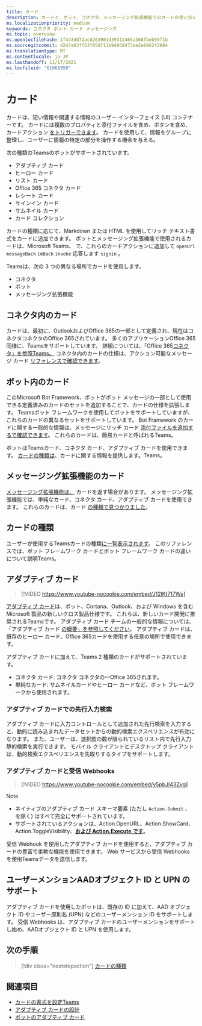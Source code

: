 ```yaml
---
title: カード
description: カードと、ボット、コネクタ、メッセージング拡張機能でのカードの使い方について説明します。
ms.localizationpriority: medium
keywords: コネクタ ボット カード メッセージング
ms.topic: overview
ms.openlocfilehash: 1f443dd72acd263901d39311465a368fbeb59f1b
ms.sourcegitcommit: d247a03ff53f058f11b94958473ae2e8962f2984
ms.translationtype: MT
ms.contentlocale: ja-JP
ms.lasthandoff: 11/17/2021
ms.locfileid: "61061959"
---
```

# <a name="cards"></a>カード

カードは、短い情報や関連する情報のユーザー インターフェイス (UI) コンテナーです。 カードには複数のプロパティと添付ファイルを含め、ボタンを含め、カードアクション [をトリガーできます](~/task-modules-and-cards/cards/cards-actions.md)。 カードを使用して、情報をグループに整理し、ユーザーに情報の特定の部分を操作する機会を与える。

次の種類のTeamsのボットがサポートされています。
 
- アダプティブ カード
- ヒーロー カード
- リスト カード
- Office 365 コネクタ カード
- レシート カード
- サインイン カード
- サムネイル カード
- カード コレクション

カードの種類に応じて、Markdown または HTML を使用してリッチ テキスト書式をカードに追加できます。 ボットとメッセージング拡張機能で使用されるカードは、Microsoft Teams、 で、これらのカードアクションに追加して `openUrl` `messageBack` `imBack` `invoke` 応答します `signin` 。

Teamsは、次の 3 つの異なる場所でカードを使用します。

* コネクタ
* ボット
* メッセージング拡張機能

## <a name="cards-in-connectors"></a>コネクタ内のカード

カードは、最初に、OutlookおよびOffice 365の一部として定義され、現在はコネクタコネクタのOffice 365されています。 多くのアプリケーションOffice 365同様に、Teamsをサポートしています。 詳細については、「Office 365[コネクタ」を参照Teams。](~/webhooks-and-connectors/what-are-webhooks-and-connectors.md) コネクタ内のカードの仕様は、アクション可能なメッセージ カード [リファレンスで確認できます](/outlook/actionable-messages/card-reference)。

## <a name="cards-in-bots"></a>ボット内のカード

このMicrosoft Bot Framework、ボットがボット メッセージの一部として使用できる定義済みのカードのセットを追加することで、カードの仕様を拡張します。 Teamsボット フレームワークを使用してボットをサポートしていますが、これらのカードの異なるセットをサポートしています。 Bot Framework のカードに関する一般的な情報は、メッセージにリッチ カード [添付ファイルを追加するで確認できます](/bot-framework/nodejs/bot-builder-nodejs-send-rich-cards)。 これらのカードは、簡易カードと呼ばれるTeams。

ボットはTeamsカード、コネクタ カード、アダプティブ カードを使用できます。 [カードの種類は](~/task-modules-and-cards/cards/cards-reference.md)、カードに関する情報を提供します。Teams。

## <a name="cards-in-messaging-extensions"></a>メッセージング拡張機能のカード

[メッセージング拡張機能は、](~/messaging-extensions/what-are-messaging-extensions.md) カードを返す場合があります。 メッセージング拡張機能では、単純なカード、コネクタ カード、アダプティブ カードを使用できます。 これらのカードは、カード [の種類で見つかりました](~/task-modules-and-cards/cards/cards-reference.md)。

## <a name="types-of-cards"></a>カードの種類

ユーザーが使用するTeamsカードの種類[に一覧表示されます](~/task-modules-and-cards/cards/cards-reference.md)。 このリファレンスでは、ボット フレームワーク カードとボット フレームワーク カードの違いについて説明Teams。

## <a name="adaptive-cards"></a>アダプティブ カード

> [!VIDEO https://www.youtube-nocookie.com/embed/J12lKt717Ws]

[アダプティブ カード](~/task-modules-and-cards/cards/cards-reference.md#adaptive-card)は、ボット、Cortana、Outlook、および Windows を含む Microsoft 製品の新しいクロス製品仕様です。 これらは、新しいカード開発に推奨されるTeamsです。 アダプティブ カード チームの一般的な情報については、「アダプティブ カード [の概要」を参照してください](/adaptive-cards)。 アダプティブ カードは、既存のヒーロー カード、Office 365カードを使用する任意の場所で使用できます。

アダプティブ カードに加えて、Teams 2 種類のカードがサポートされています。

* コネクタ カード: コネクタ コネクタの一Office 365されます。
* 単純なカード: サムネイルカードやヒーロー カードなど、ボット フレームワークから使用されます。

### <a name="type-ahead-search-in-adaptive-cards"></a>アダプティブ カードでの先行入力検索  

アダプティブ カードに入力コントロールとして追加された先行検索を入力[](~/task-modules-and-cards/cards/dynamic-search.md)すると、動的に読み込まれたデータセットからの動的検索エクスペリエンスが有効になります。 また、ユーザーは、選択肢の数が限られているリスト内で先行入力静的検索を実行できます。 モバイル クライアントとデスクトップ クライアントは、動的検索エクスペリエンスを先取りするタイプをサポートします。 

### <a name="adaptive-cards-and-incoming-webhooks"></a>アダプティブ カードと受信 Webhooks

> [!VIDEO https://www.youtube-nocookie.com/embed/y5pbJI43Zvg]

> [!NOTE]
> * ネイティブのアダプティブ カード スキーマ要素 (ただし `Action.Submit` 、 を除く) はすべて完全にサポートされています。
> * サポートされているアクションは、Action.OpenURL、Action.ShowCard、Action.ToggleVisibility、[**および Action.Execute です**](/adaptive-cards/authoring-cards/universal-action-model#actionexecute)。 [](https://adaptivecards.io/explorer/Action.OpenUrl.html) [](https://adaptivecards.io/explorer/Action.ShowCard.html) [](https://adaptivecards.io/explorer/Action.ToggleVisibility.html)

受信 Webhook を使用したアダプティブ カードを使用すると、アダプティブ カードの豊富で柔軟な機能を使用できます。 Web サービスから受信 Webhooks を使用Teamsデータを送信します。

## <a name="support-for-aad-object-id-and-upn-in-user-mention"></a>ユーザーメンションAADオブジェクト ID と UPN のサポート 

アダプティブ カードを使用したボットは、既存の ID に加えて、AAD オブジェクト ID やユーザー原則名 (UPN) などのユーザーメンション ID をサポートします。 受信 Webhooks は、アダプティブ カードのユーザーメンションをサポートし始め、AADオブジェクト ID と UPN を使用します。

## <a name="next-step"></a>次の手順

> [!div class="nextstepaction"]
> [カードの種類](~/task-modules-and-cards/cards/cards-reference.md)

## <a name="see-also"></a>関連項目

* [カードの書式を設定Teams](~/task-modules-and-cards/cards/cards-format.md)
* [アダプティブ カードの設計](~/task-modules-and-cards/cards/design-effective-cards.md)
* [ボットのアダプティブ カード](../bots/how-to/conversations/conversation-messages.md#adaptive-cards)